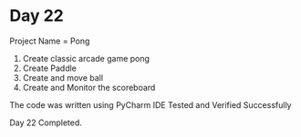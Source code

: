 # Day 22

Project Name = Pong

1) Create classic arcade game pong
2) Create Paddle
3) Create and move ball
4) Create and Monitor the scoreboard

The code was written using PyCharm IDE
Tested and Verified Successfully

Day 22 Completed.